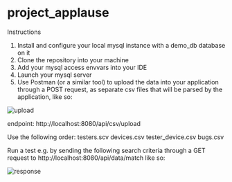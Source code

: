 # project_applause

Instructions

1. Install and configure your local mysql instance with a demo_db database on it
2. Clone the repository into your machine
3. Add your mysql access envvars into your IDE
4. Launch your mysql server
5. Use Postman (or a similar tool) to upload the data into your application through a POST request, as separate csv files that will be parsed by the application, like so:

![upload](https://user-images.githubusercontent.com/65188628/222798882-680f29ab-7a6c-46e6-819a-14e241d50785.png)

endpoint: http://localhost:8080/api/csv/upload

Use the following order:
testers.scv
devices.csv
tester_device.csv
bugs.csv

Run a test e.g. by sending the following search criteria through a GET request to http://localhost:8080/api/data/match like so:

![response](https://user-images.githubusercontent.com/65188628/222799847-f9b7b444-f223-411d-bf8d-d3df1d8eb330.png)













